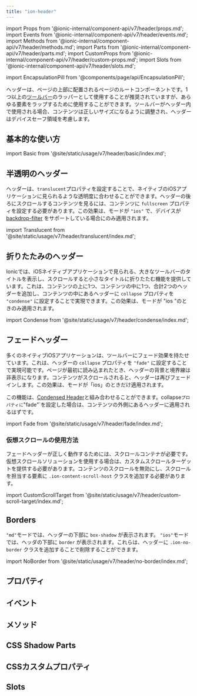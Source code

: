 ```yaml
---
title: "ion-header"
---
```

import Props from '@ionic-internal/component-api/v7/header/props.md';
import Events from '@ionic-internal/component-api/v7/header/events.md';
import Methods from '@ionic-internal/component-api/v7/header/methods.md';
import Parts from '@ionic-internal/component-api/v7/header/parts.md';
import CustomProps from '@ionic-internal/component-api/v7/header/custom-props.md';
import Slots from '@ionic-internal/component-api/v7/header/slots.md';

<head>
  <title>ion-header: Header Parent Component for Ionic Framework Apps</title>
  <meta name="description" content="ion-headerは、ツールバーを保持する親コンポーネントです。ion-headerは、ページの3つのルート要素のうちの1つである必要があることに注意することが重要です。" />
</head>

import EncapsulationPill from '@components/page/api/EncapsulationPill';


ヘッダーは、ページの上部に配置されるページのルートコンポーネントです。1つ以上の[ツールバー](./toolbar)のラッパーとして使用することが推奨されていますが、あらゆる要素をラップするために使用することができます。ツールバーがヘッダー内で使用される場合、コンテンツは正しいサイズになるように調整され、ヘッダーはデバイスセーフ領域を考慮します。


## 基本的な使い方

import Basic from '@site/static/usage/v7/header/basic/index.md';

<Basic />


## 半透明のヘッダー

ヘッダーは、`translucent`プロパティを設定することで、ネイティブのiOSアプリケーションに見られるような透明度に合わせることができます。ヘッダーの後ろにスクロールするコンテンツを見るには、コンテンツに `fullscreen` プロパティを設定する必要があります。この効果は、モードが `"ios"` で、デバイスが [backdrop-filter](https://developer.mozilla.org/en-US/docs/Web/CSS/backdrop-filter#browser_compatibility) をサポートしている場合にのみ適用されます。

import Translucent from '@site/static/usage/v7/header/translucent/index.md';

<Translucent />


## 折りたたみのヘッダー

Ionicでは、iOSネイティブアプリケーションで見られる、大きなツールバーのタイトルを表示し、スクロールすると小さなタイトルに折りたたむ機能を提供しています。これは、コンテンツの上に1つ、コンテンツの中に1つ、合計2つのヘッダーを追加し、コンテンツの中にあるヘッダーに `collapse` プロパティを `"condense"` に設定することで実現できます。この効果は、モードが "ios "のときのみ適用されます。

import Condense from '@site/static/usage/v7/header/condense/index.md';

<Condense />


## フェードヘッダー

多くのネイティブiOSアプリケーションは、ツールバーにフェード効果を持たせています。これは、ヘッダーの `collapse` プロパティを `"fade"` に設定することで実現可能です。ページが最初に読み込まれたとき、ヘッダーの背景と境界線は非表示になります。コンテンツがスクロールされると、ヘッダーは再びフェードインします。この効果は、モードが「ios」のときだけ適用されます。

この機能は、[Condensed Header](#condensed-header)と組み合わせることができます。collapse`プロパティに`"fade"`を設定した場合は、コンテンツの外側にあるヘッダーに適用されるはずです。

import Fade from '@site/static/usage/v7/header/fade/index.md';

<Fade />


### 仮想スクロールの使用方法

フェードヘッダーが正しく動作するためには、スクロールコンテナが必要です。仮想スクロールソリューションを使用する場合は、カスタムスクロールターゲットを提供する必要があります。コンテンツのスクロールを無効にし、スクロールを担当する要素に `.ion-content-scroll-host` クラスを追加する必要があります。

import CustomScrollTarget from '@site/static/usage/v7/header/custom-scroll-target/index.md';

<CustomScrollTarget />


## Borders

`"md"`モードでは、ヘッダーの下部に `box-shadow` が表示されます。 `"ios"`モードでは、ヘッダの下部に `border` が表示されます。これらは、ヘッダーに `.ion-no-border` クラスを追加することで削除することができます。

import NoBorder from '@site/static/usage/v7/header/no-border/index.md';

<NoBorder />


## プロパティ
<Props />

## イベント
<Events />

## メソッド
<Methods />

## CSS Shadow Parts
<Parts />

## CSSカスタムプロパティ
<CustomProps />

## Slots
<Slots />
